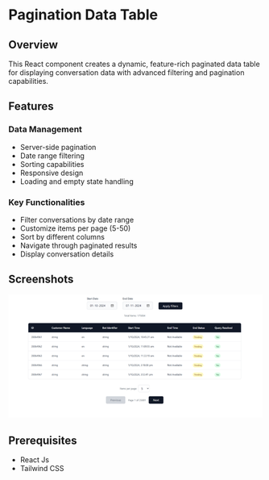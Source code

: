 # Pagination Data Table

## Overview
This React component creates a dynamic, feature-rich paginated data table for displaying conversation data with advanced filtering and pagination capabilities.


## Features
### Data Management

- Server-side pagination
- Date range filtering
- Sorting capabilities
- Responsive design
- Loading and empty state handling

### Key Functionalities

- Filter conversations by date range
- Customize items per page (5-50)
- Sort by different columns
- Navigate through paginated results
- Display conversation details

## Screenshots

![Pagination](./screenshots/pagination.png)

## Prerequisites

- React Js
- Tailwind CSS
